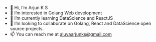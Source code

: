 - 👋 Hi, I’m Arjun K S
- 👀 I’m interested in Golang Web development
- 🌱 I’m currently learning DataScience and ReactJS
- 💞️ I’m looking to collaborate on Golang, React and DataScience open source projects.
- 📫 You can reach me at aluvaarjunks@gmail.com

<!---
arjunksofficial/arjunksofficial is a ✨ special ✨ repository because its `README.md` (this file) appears on your GitHub profile.
You can click the Preview link to take a look at your changes.
--->
